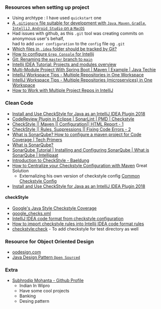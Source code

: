 ### Resources when setting up project

* Using archtype : I have used `quickstart` one
* [A `.gitignore` file suitable for development with `Java`, `Maven`, `Gradle`, `IntelliJ`, `Android Studio` on a `MacOS`](https://gist.github.com/edesdan/6bb43343740bcd54ef0f56a384a2f66f)
* Had issues with github, as this `.git` tool was creating commits on anonymous user's behalf, <br/>
  had to add `user configuration` to the `config` file og `.git`
* [Which files in `.idea` folder should be tracked by Git?](https://stackoverflow.com/questions/43198273/which-files-in-idea-folder-should-be-tracked-by-git)
* [How to configure `Grep Console` for Intellij](https://stackoverflow.com/questions/24430340/how-to-configure-grep-console-for-intellij)
* [Git: Renaming the `master` branch to `main`](https://dev.to/rhymu8354/git-renaming-the-master-branch-137b)
* [Intellij IDEA Tutorial: Projects and modules overview](https://www.youtube.com/watch?v=IGgED_ihY5c&ab_channel=CraftOfProgramming)
* [Multi-Module Project With Spring Boot | Maven | Example | Java Techie](https://www.youtube.com/watch?v=DG9B2w-N42s&ab_channel=JavaTechie)
* [IntelliJ Workspace Tips - Multiple Repositories in One Workspace](https://www.youtube.com/watch?v=9pRf3VRXEdo&ab_channel=SpringFrameworkGuru)
* [IntelliJ Workspace Tips - Multiple Repositories (microservices) in One Workspace](https://www.youtube.com/watch?v=9pRf3VRXEdo&ab_channel=SpringFrameworkGuru)
* [How to Work with Multiple Project Repos in IntelliJ](https://www.youtube.com/watch?v=mToyuBV_ydw&ab_channel=TestOxide)

### Clean Code

* [Install and Use CheckStyle for Java as an IntelliJ IDEA Plugin 2018](https://www.youtube.com/watch?v=RAC_VRj2bcM&ab_channel=EvilTester-SoftwareTesting)
* [CodeReview Plugin in Eclipse | SonarLint | PMD | Checkstyle](https://www.youtube.com/watch?v=WGFw1thosCg&ab_channel=ArunaVangala)
* [CheckStyle || Maven || Configuration|| HTML Report - 1](https://www.youtube.com/watch?v=aSCUyUuPHuM&ab_channel=SlokamTechnologies)
* [CheckStyle || Rules, Suppressions || Fixing Code Errors - 2](https://www.youtube.com/watch?v=rlLz9ftmWTY&ab_channel=SlokamTechnologies)
* [What is SonarQube? How to configure a maven project for Code Coverage | Tech Primers](https://www.youtube.com/watch?v=BuT1Ji0P9Ug&ab_channel=TechPrimers)
* [What is SonarQube?](https://www.youtube.com/watch?v=vE39Fg8pvZg&ab_channel=HenrikYllemo)
* [SonarQube Tutorial | Installing and Configuring SonarQube | What is SonarQube | Intellipaat](https://www.youtube.com/watch?v=31igoWxauEQ&ab_channel=Intellipaat)
* [Introduction to CheckStyle - Baeldung](https://www.baeldung.com/checkstyle-java)
* [How to Centralize your Checkstyle Configuration with Maven](https://codeburst.io/how-to-centralize-your-checkstyle-configuration-with-maven-7575eacd7295)
  Great Solution <br>
  - Externalizing his own version of checkstyle
    config [Common Checkstyle Config](https://github.com/patrickfav/checkstyle-config/)
* [Install and Use CheckStyle for Java as an IntelliJ IDEA Plugin 2018](https://www.youtube.com/watch?v=RAC_VRj2bcM&ab_channel=EvilTester-SoftwareTesting)

#### checkStyle

* [Google's Java Style Checkstyle Coverage](https://checkstyle.sourceforge.io/google_style.html)
* [google_checks.xml](https://github.com/checkstyle/checkstyle/blob/master/src/main/resources/google_checks.xml)
* [IntelliJ IDEA code format from checkstyle configuration](https://stackoverflow.com/questions/14539313/intellij-idea-code-format-from-checkstyle-configuration)
* [How to import checkstyle rules into Intellij IDEA code format rules](http://biercoff.com/how-to-import-checkstyle-rules-into-intellij-idea-code-format-rules/)
* [checkstyle:check](https://maven.apache.org/plugins/maven-checkstyle-plugin/check-mojo.html) - To add checkstyle for
  test directory as well

### Resource for Object Oriented Design

* [oodesign.com](https://www.oodesign.com/)
* [Java Design Pattern `Open Sourced`](https://java-design-patterns.com/)

### Extra

* [Subhrodip Mohanta - Github Profile](https://github.com/ohbus)
  - Indian In Wipro
  - Have some cool projects
  - Banking
  - Desing pattern
  